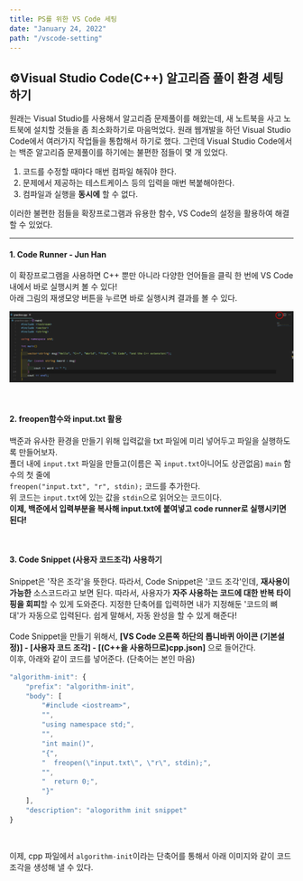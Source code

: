 ```yaml
---
title: PS를 위한 VS Code 세팅
date: "January 24, 2022"
path: "/vscode-setting"
---
```


## ⚙Visual Studio Code(C++) 알고리즘 풀이 환경 세팅하기

원래는 Visual Studio를 사용해서 알고리즘 문제풀이를 해왔는데, 새 노트북을 사고 노트북에 설치할 것들을 좀 최소화하기로 마음먹었다. 원래 웹개발을 하던 Visual Studio Code에서
여러가지 작업들을 통합해서 하기로 했다. 그런데 Visual Studio Code에서는 백준 알고리즘 문제풀이를 하기에는 불편한 점들이 몇 개 있었다.

1. 코드를 수정할 때마다 매번 컴파일 해줘야 한다.
1. 문제에서 제공하는 테스트케이스 등의 입력을 매번 복붙해야한다.
1. 컴파일과 실행을 **동시에** 할 수 없다.

이러한 불편한 점들을 확장프로그램과 유용한 함수, VS Code의 설정을 활용하여 해결할 수 있었다.

<hr/>

#### 1. Code Runner - Jun Han

이 확장프로그램을 사용하면 C++ 뿐만 아니라 다양한 언어들을 클릭 한 번에 VS Code 내에서 바로 실행시켜 볼 수 있다!  
아래 그림의 재생모양 버튼을 누르면 바로 실행시켜 결과를 볼 수 있다.

<p align="center">
<img alt="1월 가입혜택 이미지" src="https://github.com/timosean/timosean.github.io/blob/master/postimages/vscode1.png?raw=true">
</p>

<br />

#### 2. freopen함수와 input.txt 활용

백준과 유사한 환경을 만들기 위해 입력값을 txt 파일에 미리 넣어두고 파일을 실행하도록 만들어보자.  
폴더 내에 `input.txt` 파일을 만들고(이름은 꼭 `input.txt`아니어도 상관없음) `main` 함수의 첫 줄에  
`freopen("input.txt", "r", stdin);` 코드를 추가한다.  
위 코드는 `input.txt`에 있는 값을 `stdin`으로 읽어오는 코드이다.  
**이제, 백준에서 입력부분을 복사해 input.txt에 붙여넣고 code runner로 실행시키면 된다!**

<br />

#### 3. Code Snippet (사용자 코드조각) 사용하기

Snippet은 '작은 조각'을 뜻한다. 따라서, Code Snippet은 '코드 조각'인데, **재사용이 가능한** 소스코드라고 보면 된다. 따라서, 사용자가 **자주 사용하는 코드에 대한 반복 타이핑을 회피**할 수 있게 도와준다. 지정한 단축어를 입력하면 내가 지정해둔 '코드의 뼈대'가 자동으로 입력된다. 쉽게 말해서, 자동 완성을 할 수 있게 해준다!  
<br />
Code Snippet을 만들기 위해서, **[VS Code 오른쪽 하단의 톱니바퀴 아이콘 (기본설정)] - [사용자 코드 조각] - [(C++을 사용하므로)cpp.json]** 으로 들어간다.  
이후, 아래와 같이 코드를 넣어준다. (단축어는 본인 마음)

```javascript
"algorithm-init": {
    "prefix": "algorithm-init",
    "body": [
        "#include <iostream>",
        "",
        "using namespace std;",
        "",
        "int main()",
        "{",
        "  freopen(\"input.txt\", \"r\", stdin);",
        "",
        "  return 0;",
        "}"
    ],
    "description": "alogorithm init snippet"
}
```

<br />

이제, cpp 파일에서 `algorithm-init`이라는 단축어를 통해서 아래 이미지와 같이 코드 조각을 생성해 낼 수 있다.
